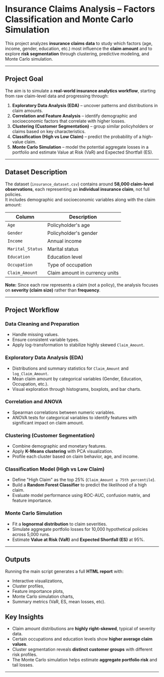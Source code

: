 # Insurance Claims Analysis – Factors Classification and Monte Carlo Simulation

This project analyzes **insurance claims data** to study which factors (age, income, gender, education, etc.) most influence the **claim amount** and to explore **risk segmentation** through clustering, predictive modeling, and Monte Carlo simulation.

---

## Project Goal

The aim is to simulate a **real-world insurance analytics workflow**, starting from raw claim-level data and progressing through:
1. **Exploratory Data Analysis (EDA)** – uncover patterns and distributions in claim amounts.
2. **Correlation and Feature Analysis** – identify demographic and socioeconomic factors that correlate with higher losses.
3. **Clustering (Customer Segmentation)** – group similar policyholders or claims based on key characteristics.
4. **Classification (High vs Low Claim)** – predict the probability of a high-value claim.
5. **Monte Carlo Simulation** – model the potential aggregate losses in a portfolio and estimate Value at Risk (VaR) and Expected Shortfall (ES).

---

## Dataset Description

The dataset (`insurance_dataset.csv`) contains around **58,000 claim-level observations**, each representing an **individual insurance claim**, not full policies.  
It includes demographic and socioeconomic variables along with the claim amount:

| Column | Description |
|---------|--------------|
| `Age` | Policyholder's age |
| `Gender` | Policyholder's gender |
| `Income` | Annual income |
| `Marital_Status` | Marital status |
| `Education` | Education level |
| `Occupation` | Type of occupation |
| `Claim_Amount` | Claim amount in currency units |

**Note:** Since each row represents a claim (not a policy), the analysis focuses on **severity (claim size)** rather than **frequency**.

---

## Project Workflow

### Data Cleaning and Preparation
- Handle missing values.
- Ensure consistent variable types.
- Apply log-transformation to stabilize highly skewed `Claim_Amount`.

### Exploratory Data Analysis (EDA)
- Distributions and summary statistics for `Claim_Amount` and `log_Claim_Amount`.
- Mean claim amount by categorical variables (Gender, Education, Occupation, etc.).
- Visual exploration through histograms, boxplots, and bar charts.

### Correlation and ANOVA
- Spearman correlations between numeric variables.
- ANOVA tests for categorical variables to identify features with significant impact on claim amount.

### Clustering (Customer Segmentation)
- Combine demographic and monetary features.
- Apply **K-Means clustering** with PCA visualization.
- Profile each cluster based on claim behavior, age, and income.

### Classification Model (High vs Low Claim)
- Define "High Claim" as the top 25% (`Claim_Amount ≥ 75th percentile`).
- Build a **Random Forest Classifier** to predict the likelihood of a high claim.
- Evaluate model performance using ROC-AUC, confusion matrix, and feature importance.

### Monte Carlo Simulation
- Fit a **lognormal distribution** to claim severities.
- Simulate aggregate portfolio losses for 10,000 hypothetical policies across 5,000 runs.
- Estimate **Value at Risk (VaR)** and **Expected Shortfall (ES)** at 95%.

---

## Outputs

Running the main script generates a full **HTML report** with:
- Interactive visualizations,
- Cluster profiles,
- Feature importance plots,
- Monte Carlo simulation charts,
- Summary metrics (VaR, ES, mean losses, etc).


## Key Insights

- Claim amount distributions are **highly right-skewed**, typical of severity data.
- Certain occupations and education levels show **higher average claim values**.
- Cluster segmentation reveals **distinct customer groups** with different risk profiles.
- The Monte Carlo simulation helps estimate **aggregate portfolio risk** and tail losses.

---
